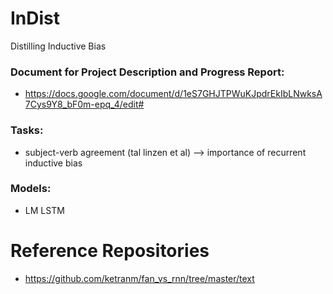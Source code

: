 # InDist
Distilling Inductive Bias
### Document for Project Description and Progress Report:
* https://docs.google.com/document/d/1eS7GHJTPWuKJpdrEkIbLNwksA7Cys9Y8_bF0m-epq_4/edit# 

### Tasks:
* subject-verb agreement (tal linzen et al) --> importance of recurrent inductive bias

### Models:
* LM LSTM

# Reference Repositories
* https://github.com/ketranm/fan_vs_rnn/tree/master/text
